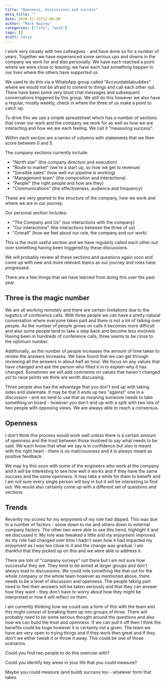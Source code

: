 ```yaml
---
title: "Openness, discussions and success"
meta_title: ""
date: 2020-11-15T12:00:00
author: "Mark Rainey"
categories: ["life", "work"]
tags: []
draft: false
---
```

I work very closely with two colleagues - and have done so for a number of years. Together we have experienced some serious ups and downs in the company we work for and also personally. We have each reached a point where we were close to leaving; we have each had something happen in our lives where the others have supported us.

We used to do this via a WhatsApp group called "Accountabilabuddies" where we would not be afraid to commit to things and call each other out. There have been some very blunt chat messages and subsequent conversations triggered by this group. We still do this however we also have a regular, mostly weekly, check in where the three of us make a point to catch up.

To drive this we use a simple spreadsheet which has a number of sections that cover our work and the company we work for as well as how we are interacting and how we are each feeling. We call it "measuring success".

Within each section are a series of columns with statements that we then score between 0 and 5.

The company sections currently include: 

- "North star" (the company direction and execution)
- "Route to market" (we're a start up, so how we get to revenue)
- "Sensible sales" (how well our pipeline is working)
- "Management team" (the composition and interactions)
- "People" (the right people and how are they)
- "Communications" (the effectiveness, audience and frequency)

These are very geared to the structure of the company, how we work and where we are in our journey. 

Our personal section includes:

- "The Company and Us" (our interactions with the company)
- "Our interactions" (the interactions between the three of us)
- "Overall" (how we feel about our role, the company and our work)

This  is the most useful section and we have regularly called each other out over something having been triggered by these discussions.

We will probably review all these sections and questions again soon and come up with new and more relevant topics as our journey and roles have progressed. 

There are a few things that we have learned from doing this over the past year.

## Three is the magic number

We are all working remotely and there are certain limitations due to the logistics of conference calls. With three people we can have a pretty natural conversation where everyone takes part and there is not a lot of talking over people. As the number of people grows on calls it becomes more difficult and also some people tend to take a step back and become less involved. Having been in hundreds of conference calls, three seems to be close to the optimum number.

Additionally, as the number of people increases the amount of time taken to review the answers increases. We have found that we can get through reviewing all the answers in about half an hour. We focus on any values that have changed and ask the person who filled it in to explain why it has changed. Sometimes we will add comments on values that haven't changed *yet* to raise points we think are worth discussing.

Three people also has the advantage that you don't end up with taking sides and stalemate. It may be that it ends up two "against" one in a discussion - and we tend to use that as meaning someone needs to take something on board - however you don't end up with a split with two lots of two people with opposing views. We are always able to reach a consensus.

## Openness

I don't think this process would work well unless there is a certain amount of openness and the trust between those involved to say what needs to be said. We each know that what we say is in confidence but also is meant with the right heart - there is no maliciousness and it is always meant as positive feedback. 

We may try this soon with some of the engineers who work at the company and it will be interesting to see how well it works and if they have the same success and the same openness. It may take a while for them to benefit and I am not sure every single person will buy in but it will be interesting to find out. We would also certainly come up with a different set of questions and sections.

## Trends

Recently my scores for my enjoyment of my role had dipped. This was due to a number of factors - some down to me and others down to external company factors. The other two were able to see this trend, highlight it and we discussed it. My role was tweaked a little and my enjoyment improved. As my role had changed over time I hadn't seen how it had impacted my enjoyment as I was too close to it and the change was gradual. I am thankful that they picked up on this and we were able to address it.

There are lots of "company surveys" out there but I am not sure how successful they are. They tend to be aimed at larger groups and don't always lead to discussions. We could role something like that out for the whole company or the whole team however as mentioned above, there needs to be a level of discussion and openness. The people taking part need to feel their answers will be taken seriously and that they can answer how they want - they don't have to worry about how they might be interpreted or how it will reflect on them.

I am currently thinking how we could use a form of this with the team and this might consist of breaking them up into groups of three. There will probably need to be some serious thought around the questions and also how we can build the trust and openness. If we can pull it off then I think the benefits could be huge however it is certainly not a given. The team we have are very open to trying things and if they work then great and if they don't we either tweak it or throw it away. This could be one of those scenarios.

Could you find two people to do this exercise with? 

Could you identify key areas in your life that you could measure?

Maybe you could measure (and build) success too - whatever form that takes.



